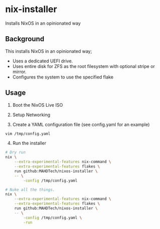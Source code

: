# nix-installer

Installs NixOS in an opinionated way

## Background

This installs NixOS in an opinionated way;

- Uses a dedicated UEFI drive.
- Uses entire disk for ZFS as the root filesystem with optional stripe or mirror.
- Configures the system to use the specified flake

## Usage

1. Boot the NixOS Live ISO

2. Setup Networking

3. Create a YAML configuration file (see config.yaml for an example)

```bash
vim /tmp/config.yaml
```

4. Run the installer

```bash
# Dry run
nix \
    --extra-experimental-features nix-command \
    --extra-experimental-features flakes \
    run github:MAHDTech/nixos-installer \
    -- \
        -config /tmp/config.yaml

# Nuke all the things.
nix \
    --extra-experimental-features nix-command \
    --extra-experimental-features flakes \
    run github:MAHDTech/nixos-installer \
    -- \
        -config /tmp/config.yaml \
        -run
```
